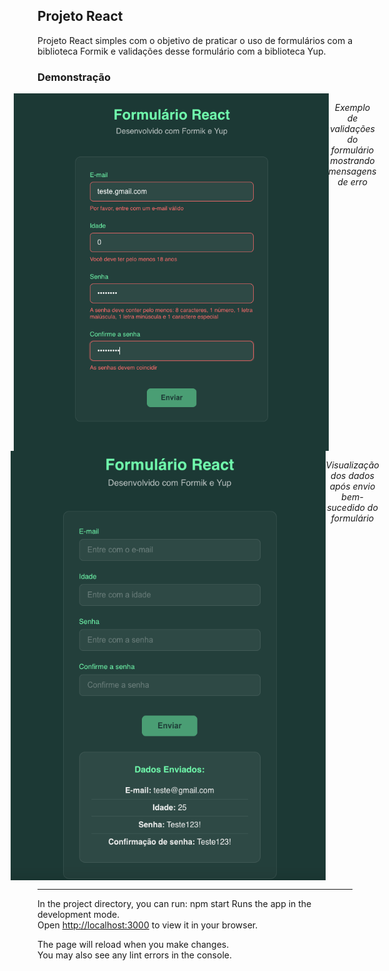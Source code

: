 ## Projeto React
Projeto React simples com o objetivo de praticar o uso de formulários com a biblioteca Formik e validações desse formulário com a biblioteca Yup.

### Demonstração

<div style="display: flex; justify-content: center">
  <img src="/src/images/validacoes.png" alt="validações" width="600px">
  <p style="text-align: center"><em>Exemplo de validações do formulário mostrando mensagens de erro</em></p>
</div>

<div style="display: flex; justify-content: center">
  <img src="/src/images/dados-enviados.png" alt="dados enviados" width="600px">
  <p style="text-align: center"><em>Visualização dos dados após envio bem-sucedido do formulário</em></p>
</div>

-------------------------------------------------------------------------------------------------------------------------------------------------------
In the project directory, you can run: npm start
Runs the app in the development mode.\
Open [http://localhost:3000](http://localhost:3000) to view it in your browser.

The page will reload when you make changes.\
You may also see any lint errors in the console.
